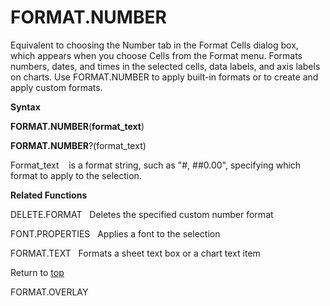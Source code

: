 FORMAT.NUMBER
=============

Equivalent to choosing the Number tab in the Format Cells dialog box,
which appears when you choose Cells from the Format menu. Formats
numbers, dates, and times in the selected cells, data labels, and axis
labels on charts. Use FORMAT.NUMBER to apply built-in formats or to
create and apply custom formats.

**Syntax**

**FORMAT.NUMBER**(**format\_text**)

**FORMAT.NUMBER**?(format\_text)

Format\_text    is a format string, such as \"\#, \#\#0.00\", specifying
which format to apply to the selection.

**Related Functions**

DELETE.FORMAT   Deletes the specified custom number format

FONT.PROPERTIES   Applies a font to the selection

FORMAT.TEXT   Formats a sheet text box or a chart text item

Return to [top](#E)

FORMAT.OVERLAY
